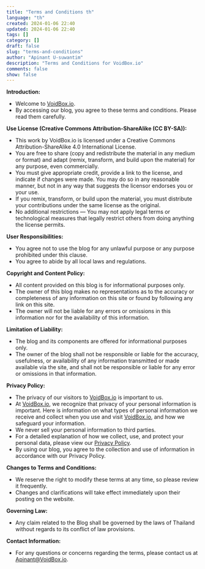 ```yaml
---
title: "Terms and Conditions th"
language: "th"
created: 2024-01-06 22:40
updated: 2024-01-06 22:40
tags: []
category: []
draft: false
slug: "terms-and-conditions"
author: "Apinant U-suwantim"
description: "Terms and Conditions for VoidBox.io"
comments: false
show: false
---
```


**Introduction:**

- Welcome to [VoidBox.io](/).
- By accessing our blog, you agree to these terms and conditions. Please read
  them carefully.

**Use License (Creative Commons Attribution-ShareAlike (CC BY-SA)):**

- This work by VoidBox.io is licensed under a Creative Commons
  Attribution-ShareAlike 4.0 International License.
- You are free to share (copy and redistribute the material in any medium or
  format) and adapt (remix, transform, and build upon the material) for any
  purpose, even commercially.
- You must give appropriate credit, provide a link to the license, and indicate
  if changes were made. You may do so in any reasonable manner, but not in any
  way that suggests the licensor endorses you or your use.
- If you remix, transform, or build upon the material, you must distribute your
  contributions under the same license as the original.
- No additional restrictions — You may not apply legal terms or technological
  measures that legally restrict others from doing anything the license permits.

**User Responsibilities:**

- You agree not to use the blog for any unlawful purpose or any purpose
  prohibited under this clause.
- You agree to abide by all local laws and regulations.

**Copyright and Content Policy:**

- All content provided on this blog is for informational purposes only.
- The owner of this blog makes no representations as to the accuracy or
  completeness of any information on this site or found by following any link on
  this site.
- The owner will not be liable for any errors or omissions in this information
  nor for the availability of this information.

**Limitation of Liability:**

- The blog and its components are offered for informational purposes only.
- The owner of the blog shall not be responsible or liable for the accuracy,
  usefulness, or availability of any information transmitted or made available
  via the site, and shall not be responsible or liable for any error or
  omissions in that information.

**Privacy Policy:**

- The privacy of our visitors to [VoidBox.io](/) is important to us.
- At [VoidBox.io](/), we recognize that privacy of your personal information is
  important. Here is information on what types of personal information we
  receive and collect when you use and visit [VoidBox.io](VoidBox.io), and how
  we safeguard your information.
- We never sell your personal information to third parties.
- For a detailed explanation of how we collect, use, and protect your personal
  data, please view our [Privacy Policy](VoidBox.io).
- By using our blog, you agree to the collection and use of information in
  accordance with our Privacy Policy.

**Changes to Terms and Conditions:**

- We reserve the right to modify these terms at any time, so please review it
  frequently.
- Changes and clarifications will take effect immediately upon their posting on
  the website.

**Governing Law:**

- Any claim related to the Blog shall be governed by the laws of Thailand
  without regards to its conflict of law provisions.

**Contact Information:**

- For any questions or concerns regarding the terms, please contact us at
  <Apinant@VoidBox.io>.
